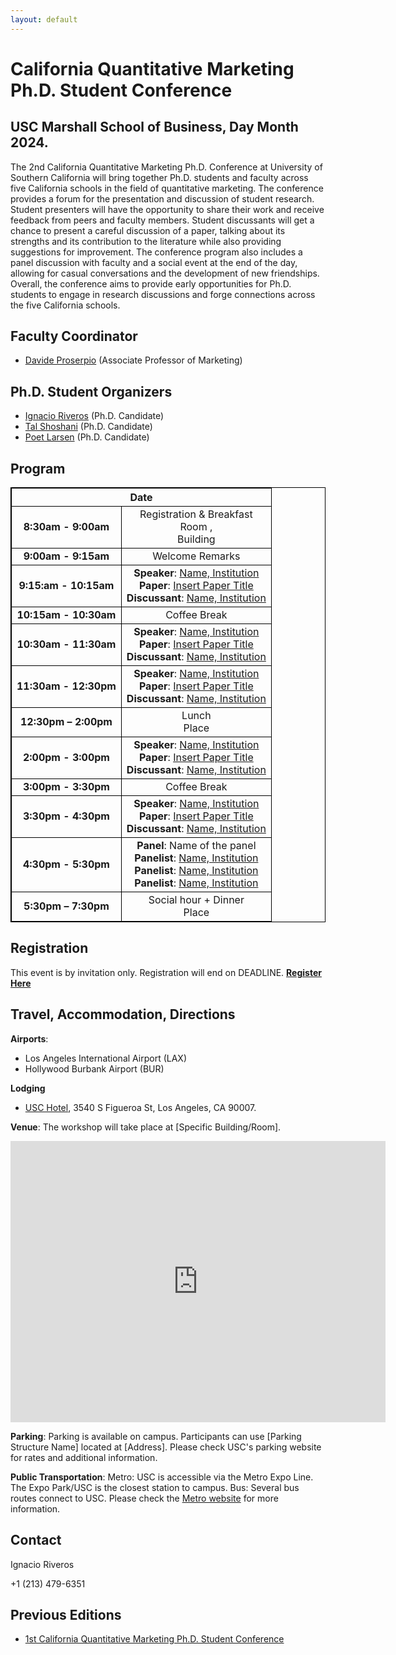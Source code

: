 ```yaml
---
layout: default
---
```


<style>
table {
  border-collapse: collapse;
}

table, th, td {
  border: 1px solid black;
  text-align: center; /* Aligns the text to the center */
}
</style>

# California Quantitative Marketing Ph.D. Student Conference

## USC Marshall School of Business, Day Month 2024.

The 2nd California Quantitative Marketing Ph.D. Conference at University of Southern California will bring together Ph.D. students and faculty across five California schools in the field of quantitative marketing. The conference provides a forum for the presentation and discussion of student research. Student presenters will have the opportunity to share their work and receive feedback from peers and faculty members. Student discussants will get a chance to present a careful discussion of a paper, talking about its strengths and its contribution to the literature while also providing suggestions for improvement. The conference program also includes a panel discussion with faculty and a social event at the end of the day, allowing for casual conversations and the development of new friendships. Overall, the conference aims to provide early opportunities for Ph.D. students to engage in research discussions and forge connections across the five California schools.


## Faculty Coordinator
- [Davide Proserpio](https://www.marshall.usc.edu/personnel/davide-proserpio) (Associate Professor of Marketing)

## Ph.D. Student Organizers
- [Ignacio Riveros](https://www.marshall.usc.edu/personnel/ignacio-riveros) (Ph.D. Candidate)
- [Tal Shoshani](https://www.marshall.usc.edu/personnel/tal-shoshani)  (Ph.D. Candidate)
- [Poet Larsen](https://www.marshall.usc.edu/personnel/poet-larsen)  (Ph.D. Candidate)

## Program
<table>
  <tr>
    <th colspan="2">Date</th>
  </tr>
  <tr>
    <td> <b>8:30am - 9:00am</b> </td>
    <td>	Registration & Breakfast <br>
          Room , <br>
          Building</td>
  </tr>
  <tr>
    <td> <b>9:00am - 9:15am</b> </td>
    <td> Welcome Remarks </td>
  </tr>
  <tr>
    <td> <b>9:15:am - 10:15am</b> </td>
    <td> <b>Speaker</b>: <a href="https://www.example.com">Name, Institution</a> <br>
        <b>Paper</b>: <a href="https://www.example.com">Insert Paper Title</a> <br>
        <b>Discussant</b>: <a href="https://www.example.com">Name, Institution</a> </td>
  </tr>
  <tr>
    <td> <b>10:15am - 10:30am</b> </td>
    <td> Coffee Break </td>
  </tr>
  <tr>
    <td> <b>10:30am - 11:30am</b> </td>
    <td> <b>Speaker</b>: <a href="https://www.example.com">Name, Institution</a> <br>
        <b>Paper</b>: <a href="https://www.example.com">Insert Paper Title</a> <br>
        <b>Discussant</b>: <a href="https://www.example.com">Name, Institution</a> </td>
  </tr>
  <tr>
    <td> <b>11:30am - 12:30pm</b> </td>
    <td> <b>Speaker</b>: <a href="https://www.example.com">Name, Institution</a> <br>
        <b>Paper</b>: <a href="https://www.example.com">Insert Paper Title</a> <br>
        <b>Discussant</b>: <a href="https://www.example.com">Name, Institution</a> </td>
  </tr>
  <tr>
    <td> <b>12:30pm – 2:00pm</b> </td>
    <td> Lunch <br> Place </td>
  </tr>
  <tr>
    <td> <b>2:00pm - 3:00pm</b> </td>
    <td> <b>Speaker</b>: <a href="https://www.example.com">Name, Institution</a> <br>
        <b>Paper</b>: <a href="https://www.example.com">Insert Paper Title</a> <br>
        <b>Discussant</b>: <a href="https://www.example.com">Name, Institution</a> </td>
  </tr>
  <tr>
    <td> <b>3:00pm - 3:30pm</b> </td>
    <td> Coffee Break </td>
  </tr>
  <tr>
    <td> <b>3:30pm - 4:30pm</b> </td>
    <td> <b>Speaker</b>: <a href="https://www.example.com">Name, Institution</a> <br>
        <b>Paper</b>: <a href="https://www.example.com">Insert Paper Title</a> <br>
        <b>Discussant</b>: <a href="https://www.example.com">Name, Institution</a> </td>
  </tr>
  <tr>
    <td> <b>4:30pm - 5:30pm</b> </td>
    <td> <b>Panel</b>: Name of the panel <br>
        <b>Panelist</b>: <a href="https://www.example.com">Name, Institution</a> <br>
        <b>Panelist</b>: <a href="https://www.example.com">Name, Institution</a> <br>
        <b>Panelist</b>: <a href="https://www.example.com">Name, Institution</a> <br>
    </td>
  </tr>
  <tr>
    <td> <b>5:30pm – 7:30pm</b> </td>
    <td> Social hour + Dinner <br> Place </td>
  </tr>
</table>


## Registration
This event is by invitation only. Registration will end on DEADLINE.
**[Register Here](https://docs.google.com/forms/d/e/1FAIpQLSe9vqEPPscsIziADM-i5fSl1cHyTUs05NZHYhXhrbsP-mQbMA/viewform?usp=sf_link)**


## Travel, Accommodation, Directions

**Airports**:
- Los Angeles International Airport (LAX)
- Hollywood Burbank Airport (BUR)

**Lodging**
- [USC Hotel](https://uschotel.usc.edu), 3540 S Figueroa St, Los Angeles, CA 90007.

**Venue**:
The workshop will take place at [Specific Building/Room].
<iframe src="https://www.google.com/maps/embed?pb=!1m18!1m12!1m3!1d5485.094901784897!2d-118.28909116605334!3d34.018574839525556!2m3!1f0!2f0!3f0!3m2!1i1024!2i768!4f13.1!3m3!1m2!1s0x80c2c7e61a5fe2a5%3A0xd5c93aafa6055e2e!2sEscuela%20de%20negocios%20Marshall!5e0!3m2!1ses-419!2sus!4v1701995666735!5m2!1ses-419!2sus" width="600" height="450" style="border:0;" allowfullscreen="" loading="lazy" referrerpolicy="no-referrer-when-downgrade"></iframe> 

**Parking**:
Parking is available on campus. Participants can use [Parking Structure Name] located at [Address].
Please check USC's parking website for rates and additional information.

**Public Transportation**:
Metro: USC is accessible via the Metro Expo Line. The Expo Park/USC is the closest station to campus.
Bus: Several bus routes connect to USC. Please check the [Metro website](https://www.metro.net/riding/maps/) for more information.

## Contact

Ignacio Riveros

+1 (213) 479-6351

## Previous Editions
- [1st California Quantitative Marketing Ph.D. Student Conference](https://www.gsb.stanford.edu/faculty-research/faculty/conferences/california-quantitative-marketing-phd-conference)

